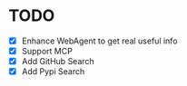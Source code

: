 # TODO
- [x] Enhance WebAgent to get real useful info
- [x] Support MCP
- [x] Add GitHub Search
- [x] Add Pypi Search